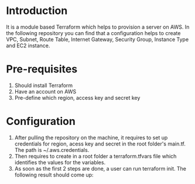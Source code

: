 # Introduction
It is a module based Terraform which helps to provision a server on AWS. In the following repository you can find that a configuration helps to create VPC, Subnet, Route Table, Internet Gateway, Security Group, Instance Type and EC2 instance.

# Pre-requisites
1. Should install Terraform
2. Have an account on AWS
3. Pre-define which region, access key and secret key

# Configuration
1. After pulling the repository on the machine, it requires to set up credentials for region, acess key and secret in the root folder's main.tf. The path is ~/.aws.credentials.
2. Then requires to create in a root folder a terraform.tfvars file which identifies the values for the variables.
3. As soon as the first 2 steps are done, a user can run terraform init. The following result should come up:

